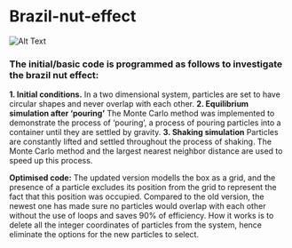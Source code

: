 # Brazil-nut-effect
![Alt Text](https://github.com/JialunSimonLiu/Brazil-nut-effect/blob/main/Picture.png)

### The initial/basic code is programmed as follows to investigate the brazil nut effect:

**1. Initial conditions.** In a two dimensional system, particles are set to have circular shapes and never overlap with each other.
**2. Equilibrium simulation after ‘pouring’** The Monte Carlo method was implemented to demonstrate the process of ‘pouring’, a
process of pouring particles into a container until they are settled by gravity.
**3. Shaking simulation** Particles are constantly lifted and settled throughout the process of shaking. The Monte Carlo method and the largest nearest neighbor distance are used to speed up this process.

**Optimised code:** The updated version modells the box as a grid, and the presence of a particle excludes its position from the grid to represent the fact that this position was occupied. Compared to the old version, the newest one has made sure no particles would overlap with each other without the use of loops and saves 90% of efficiency. How it works is to delete all the integer coordinates of particles from the system, hence eliminate the options for the new particles to select.

